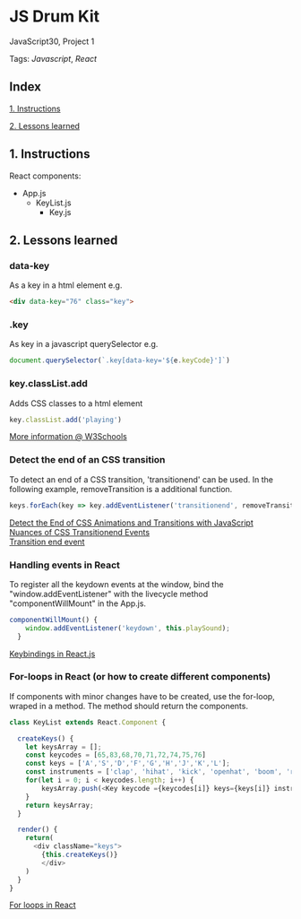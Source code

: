 # JS Drum Kit
JavaScript30, Project 1

Tags: *Javascript*, *React*


## Index

[1. Instructions](#1-instructions/) 

[2. Lessons learned](#2-lessons-learned)
  
## 1. Instructions
React components:
* App.js
  * KeyList.js
    * Key.js
  
## 2. Lessons learned
### data-key
As a key in a html element
e.g.
```html
<div data-key="76" class="key">
```
  
### .key
As key in a javascript querySelector
e.g.
```javascript
document.querySelector(`.key[data-key='${e.keyCode}']`)
```
  
### key.classList.add
Adds CSS classes to a html element 
```javascript
key.classList.add('playing')
``` 
[More information @ W3Schools](https://www.w3schools.com/jsref/prop_element_classlist.asp)  
  
### Detect the end of an CSS transition
To detect an end of a CSS transition, 'transitionend' can be used.
In the following example, removeTransition is a additional function.
```javascript
keys.forEach(key => key.addEventListener('transitionend', removeTransition));
```  
[Detect the End of CSS Animations and Transitions with JavaScript](https://jonsuh.com/blog/detect-the-end-of-css-animations-and-transitions-with-javascript/)  
[Nuances of CSS Transitionend Events](https://seesparkbox.com/foundry/css_transitionend_event)  
[Transition end event](https://www.w3schools.com/jsref/event_transitionend.asp)  
  
### Handling events in React
To register all the keydown events at the window, bind the "window.addEventListener" with the livecycle method "componentWillMount" in the App.js. 
```javascript
componentWillMount() {
    window.addEventListener('keydown', this.playSound);
  }
```
[Keybindings in React.js](https://medium.com/@alroth/keybindings-in-react-js-252007d3bdd9)

### For-loops in React (or how to create different components)
If components with minor changes have to be created, use the for-loop, wraped in a method. The method should return the components.
```javascript
class KeyList extends React.Component {

  createKeys() {
    let keysArray = [];
    const keycodes = [65,83,68,70,71,72,74,75,76]
    const keys = ['A','S','D','F','G','H','J','K','L'];
    const instruments = ['clap', 'hihat', 'kick', 'openhat', 'boom', 'ride', 'snare', 'tom', 'tink'];
    for(let i = 0; i < keycodes.length; i++) {
        keysArray.push(<Key keycode ={keycodes[i]} keys={keys[i]} instrument={instruments[i]} />) 
    }
    return keysArray;
  }

  render() {
    return(
      <div className="keys">
        {this.createKeys()}
        </div>
    )
  }
}
```
[For loops in React](https://blog.cloudboost.io/for-loops-in-react-render-no-you-didnt-6c9f4aa73778)  